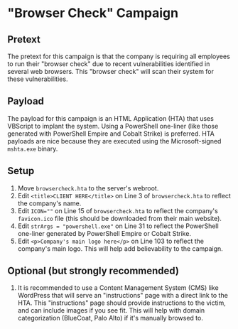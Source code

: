 # "Browser Check" Campaign
## Pretext
The pretext for this campaign is that the company is requiring all employees to run their "browser check" due to recent vulnerabilities identified in several web browsers. This "browser check" will scan their system for these vulnerabilities.

## Payload
The payload for this campaign is an HTML Application (HTA) that uses VBScript to implant the system. Using a PowerShell one-liner (like those generated with PowerShell Empire and Cobalt Strike) is preferred. HTA payloads are nice because they are executed using the Microsoft-signed `mshta.exe` binary.

## Setup
1. Move `browsercheck.hta` to the server's webroot.
2. Edit `<title>CLIENT HERE</title>` on Line 3 of `browsercheck.hta` to reflect the company's name.
3. Edit `ICON=""` on Line 15 of `browsercheck.hta` to reflect the company's `favicon.ico` file (this should be downloaded from their main website).
4. Edit `strArgs = "powershell.exe"` on Line 31 to reflect the PowerShell one-liner generated by PowerShell Empire or Cobalt Strike.
5. Edit `<p>Company's main logo here</p>` on Line 103 to reflect the company's main logo. This will help add believability to the campaign.

## Optional (but strongly recommended)
1. It is recommended to use a Content Management System (CMS) like WordPress that will serve an "instructions" page with a direct link to the HTA. This "instructions" page should provide instructions to the victim, and can include images if you see fit. This will help with domain categorization (BlueCoat, Palo Alto) if it's manually browsed to.
